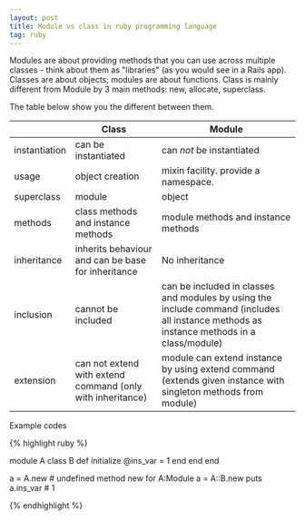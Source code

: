 ```yaml
---
layout: post
title: Module vs class in ruby programming language
tag: ruby
---
```


Modules are about providing methods that you can use across multiple classes - think about them as "libraries" (as you would see in a Rails app). Classes are about objects; modules are about functions. Class is mainly different from Module by 3 main methods: new, allocate, superclass.

The table below show you the different between them.

|         | Class        | Module  |
| ------------- |----| -----|
|instantiation | can be instantiated       | can *not* be instantiated       |
| usage         | object creation           | mixin facility. provide a namespace.|
| superclass    | module                    | object                          |
| methods       | class methods and instance methods | module methods and instance methods|
| inheritance   | inherits behaviour and can be base for inheritance| No inheritance                  |
| inclusion     | cannot be included | can be included in classes and modules by using the include command (includes all instance methods as instance methods in a class/module)|
| extension     | can not extend with extend command (only with inheritance)| module can extend instance by using extend command (extends given instance with singleton methods from module) |

Example codes

{% highlight ruby %}

module A
  class B
    def initialize
      @ins_var = 1
    end
  end
end

a = A.new # undefined method new for A:Module
a = A::B.new
puts a.ins_var # 1

{% endhighlight %}
